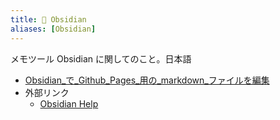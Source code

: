 ```yaml
---
title: 💎 Obsidian
aliases: [Obsidian]
---
```


メモツール Obsidian に関してのこと。日本語

- [Obsidian_で_Github_Pages_用の_markdown_ファイルを編集](Obsidian_で_Github_Pages_用の_markdown_ファイルを編集.md)
- 外部リンク
  - [Obsidian Help](https://help.obsidian.md/Obsidian/Index)


